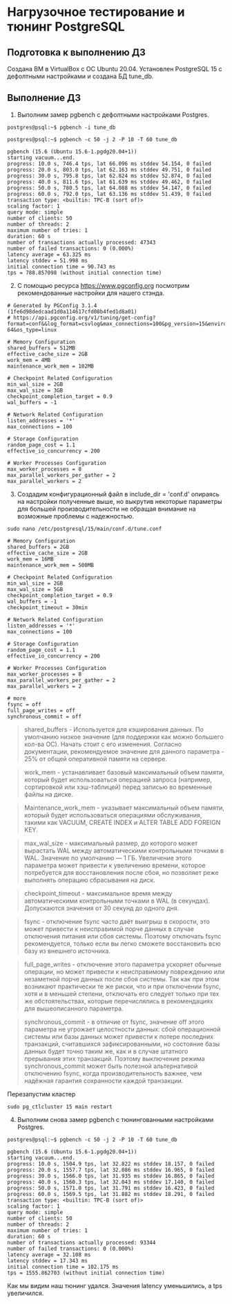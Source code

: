 # Нагрузочное тестирование и тюнинг PostgreSQL

## Подготовка к выполнению ДЗ
Создана ВМ в VirtualBox с ОС Ubuntu 20.04. Установлен PostgreSQL 15 с дефолтными настройками и создана БД tune_db.

## Выполнение ДЗ

1. Выполним замер pgbench с дефолтными настройками Postgres.
	
```postgres@psql:~$ pgbench -i tune_db```
	
```postgres@psql:~$ pgbench -c 50 -j 2 -P 10 -T 60 tune_db```
  
```
pgbench (15.6 (Ubuntu 15.6-1.pgdg20.04+1))
starting vacuum...end.
progress: 10.0 s, 746.4 tps, lat 66.096 ms stddev 54.154, 0 failed
progress: 20.0 s, 803.0 tps, lat 62.163 ms stddev 49.751, 0 failed
progress: 30.0 s, 795.8 tps, lat 62.824 ms stddev 52.874, 0 failed
progress: 40.0 s, 811.6 tps, lat 61.639 ms stddev 49.462, 0 failed
progress: 50.0 s, 780.5 tps, lat 64.088 ms stddev 54.147, 0 failed
progress: 60.0 s, 792.0 tps, lat 63.136 ms stddev 51.439, 0 failed
transaction type: <builtin: TPC-B (sort of)>
scaling factor: 1
query mode: simple
number of clients: 50
number of threads: 2
maximum number of tries: 1
duration: 60 s
number of transactions actually processed: 47343
number of failed transactions: 0 (0.000%)
latency average = 63.325 ms
latency stddev = 51.998 ms
initial connection time = 90.743 ms
tps = 788.857098 (without initial connection time)
```

2. С помощью ресурса https://www.pgconfig.org посмотрим рекомендованные настройки для нашего стэнда.

```
# Generated by PGConfig 3.1.4 (1fe6d98dedcaad1d0a114617cfd08b4fed1d8a01)
# https://api.pgconfig.org/v1/tuning/get-config?format=conf&&log_format=csvlog&max_connections=100&pg_version=15&environment_name=Mixed&total_ram=4GB&cpus=2&drive_type=SSD&arch=x86-64&os_type=linux

# Memory Configuration
shared_buffers = 512MB
effective_cache_size = 2GB
work_mem = 4MB
maintenance_work_mem = 102MB

# Checkpoint Related Configuration
min_wal_size = 2GB
max_wal_size = 3GB
checkpoint_completion_target = 0.9
wal_buffers = -1

# Network Related Configuration
listen_addresses = '*'
max_connections = 100

# Storage Configuration
random_page_cost = 1.1
effective_io_concurrency = 200

# Worker Processes Configuration
max_worker_processes = 8
max_parallel_workers_per_gather = 2
max_parallel_workers = 2
```

3. Создадим конфигурационный файл в include_dir = 'conf.d' опираясь на настройки полученные выше, но выкрутив некоторые параметры для большей производительности не обращая внимание на возможные проблемы с надежностью.

```sudo nano /etc/postgresql/15/main/conf.d/tune.conf```


```
# Memory Configuration
shared_buffers = 2GB
effective_cache_size = 2GB
work_mem = 16MB
maintenance_work_mem = 500MB

# Checkpoint Related Configuration
min_wal_size = 2GB
max_wal_size = 5GB
checkpoint_completion_target = 0.9
wal_buffers = -1
checkpoint_timeout = 30min

# Network Related Configuration
listen_addresses = '*'
max_connections = 100

# Storage Configuration
random_page_cost = 1.1
effective_io_concurrency = 200

# Worker Processes Configuration
max_worker_processes = 8
max_parallel_workers_per_gather = 2
max_parallel_workers = 2

# more
fsync = off
full_page_writes = off
synchronous_commit = off
```

> shared_buffers - Используется для кэширования данных. По умолчанию низкое значение (для поддержки как можно большего кол-ва ОС). Начать стоит с его изменения.
> Согласно документации, рекомендуемое значение для данного параметра - 25% от общей оперативной памяти на сервере.

> work_mem - устанавливает базовый максимальный объем памяти, который будет использоваться операцией запроса (например, сортировкой или хэш-таблицей)
> перед записью во временные файлы на диске.

> Maintenance_work_mem - указывает максимальный объем памяти, который будет использоваться операциями обслуживания, такими как
> VACUUM, CREATE INDEX и ALTER TABLE ADD FOREIGN KEY.

> max_wal_size -  максимальный размер, до которого может вырастать WAL между автоматическими контрольными точками в WAL.
> Значение по умолчанию — 1 ГБ. Увеличение этого параметра может привести к увеличению времени, которое потребуется для восстановления после сбоя,
> но позволяет реже выполнять операцию сбрасывания на диск.

>  checkpoint_timeout - максимальное время между автоматическими контрольными точками в WAL (в секундах). Допускаются значения от 30 секунд до одного дня.

> fsync - отключение fsync часто даёт выигрыш в скорости, это может привести к неисправимой порче данных в случае отключения питания или сбоя системы.
> Поэтому отключать fsync рекомендуется, только если вы легко сможете восстановить всю базу из внешнего источника.

> full_page_writes - отключение этого параметра ускоряет обычные операции, но может привести к неисправимому повреждению или незаметной порче данных после сбоя системы.
> Так как при этом возникают практически те же риски, что и при отключении fsync, хотя и в меньшей степени, отключать его следует только при тех же обстоятельствах,
> которые перечислялись в рекомендациях для вышеописанного параметра.

> synchronous_commit - в отличие от fsync, значение off этого параметра не угрожает целостности данных: сбой операционной системы или базы данных может привести
> к потере последних транзакций, считавшихся зафиксированными, но состояние базы данных будет точно таким же, как и в случае штатного прерывания этих транзакций.
> Поэтому выключение режима synchronous_commit может быть полезной альтернативой отключению fsync, когда производительность важнее, чем надёжная гарантия
> сохранности каждой транзакции.

Перезапустим кластер

```sudo pg_ctlcluster 15 main restart```


4. Выполним снова замер pgbench с тюнингованными настройками Postgres.
	
```postgres@psql:~$ pgbench -c 50 -j 2 -P 10 -T 60 tune_db```
  
```
pgbench (15.6 (Ubuntu 15.6-1.pgdg20.04+1))
starting vacuum...end.
progress: 10.0 s, 1504.9 tps, lat 32.822 ms stddev 18.157, 0 failed
progress: 20.0 s, 1557.7 tps, lat 32.086 ms stddev 16.965, 0 failed
progress: 30.0 s, 1566.0 tps, lat 31.935 ms stddev 16.865, 0 failed
progress: 40.0 s, 1560.3 tps, lat 32.043 ms stddev 17.140, 0 failed
progress: 50.0 s, 1571.0 tps, lat 31.791 ms stddev 16.423, 0 failed
progress: 60.0 s, 1569.5 tps, lat 31.882 ms stddev 18.291, 0 failed
transaction type: <builtin: TPC-B (sort of)>
scaling factor: 1
query mode: simple
number of clients: 50
number of threads: 2
maximum number of tries: 1
duration: 60 s
number of transactions actually processed: 93344
number of failed transactions: 0 (0.000%)
latency average = 32.108 ms
latency stddev = 17.343 ms
initial connection time = 102.175 ms
tps = 1555.862703 (without initial connection time)
```

Как мы видим наш тюнинг удался. Значения latency уменьшились, а tps увеличился.











